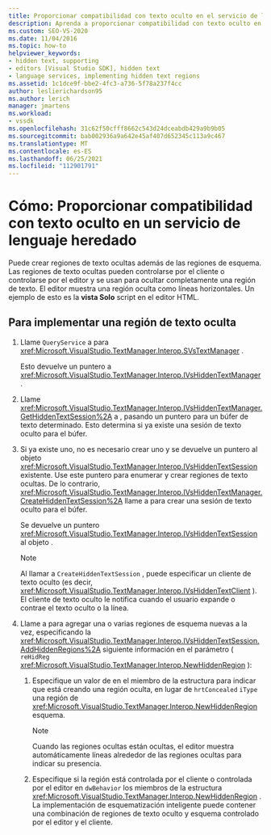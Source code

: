 ```yaml
---
title: Proporcionar compatibilidad con texto oculto en el servicio de lenguaje heredado
description: Aprenda a proporcionar compatibilidad con texto oculto en un servicio de lenguaje heredado mediante la adición de regiones de texto oculto controladas por el editor o controladas por el cliente.
ms.custom: SEO-VS-2020
ms.date: 11/04/2016
ms.topic: how-to
helpviewer_keywords:
- hidden text, supporting
- editors [Visual Studio SDK], hidden text
- language services, implementing hidden text regions
ms.assetid: 1c1dce9f-bbe2-4fc3-a736-5f78a237f4cc
author: leslierichardson95
ms.author: lerich
manager: jmartens
ms.workload:
- vssdk
ms.openlocfilehash: 31c62f50cfff8662c543d24dceabdb429a9b9b05
ms.sourcegitcommit: bab002936a9a642e45af407d652345c113a9c467
ms.translationtype: MT
ms.contentlocale: es-ES
ms.lasthandoff: 06/25/2021
ms.locfileid: "112901791"
---
```

# <a name="how-to-provide-hidden-text-support-in-a-legacy-language-service"></a>Cómo: Proporcionar compatibilidad con texto oculto en un servicio de lenguaje heredado
Puede crear regiones de texto ocultas además de las regiones de esquema. Las regiones de texto ocultas pueden controlarse por el cliente o controlarse por el editor y se usan para ocultar completamente una región de texto. El editor muestra una región oculta como líneas horizontales. Un ejemplo de esto es la **vista Solo** script en el editor HTML.

## <a name="to-implement-a-hidden-text-region"></a>Para implementar una región de texto oculta

1. Llame `QueryService` a para <xref:Microsoft.VisualStudio.TextManager.Interop.SVsTextManager> .

     Esto devuelve un puntero a <xref:Microsoft.VisualStudio.TextManager.Interop.IVsHiddenTextManager> .

2. Llame <xref:Microsoft.VisualStudio.TextManager.Interop.IVsHiddenTextManager.GetHiddenTextSession%2A> a , pasando un puntero para un búfer de texto determinado. Esto determina si ya existe una sesión de texto oculto para el búfer.

3. Si ya existe uno, no es necesario crear uno y se devuelve un puntero al objeto <xref:Microsoft.VisualStudio.TextManager.Interop.IVsHiddenTextSession> existente. Use este puntero para enumerar y crear regiones de texto ocultas. De lo contrario, <xref:Microsoft.VisualStudio.TextManager.Interop.IVsHiddenTextManager.CreateHiddenTextSession%2A> llame a para crear una sesión de texto oculto para el búfer.

     Se devuelve un puntero <xref:Microsoft.VisualStudio.TextManager.Interop.IVsHiddenTextSession> al objeto .

    > [!NOTE]
    > Al llamar a `CreateHiddenTextSession` , puede especificar un cliente de texto oculto (es decir, <xref:Microsoft.VisualStudio.TextManager.Interop.IVsHiddenTextClient> ). El cliente de texto oculto le notifica cuando el usuario expande o contrae el texto oculto o la línea.

4. Llame a para agregar una o varias regiones de esquema nuevas a la vez, especificando la <xref:Microsoft.VisualStudio.TextManager.Interop.IVsHiddenTextSession.AddHiddenRegions%2A> siguiente información en el parámetro ( `reHidReg` <xref:Microsoft.VisualStudio.TextManager.Interop.NewHiddenRegion> ):

    1. Especifique un valor de en el miembro de la estructura para indicar que está creando una región oculta, en lugar de `hrtConcealed` `iType` una región de <xref:Microsoft.VisualStudio.TextManager.Interop.NewHiddenRegion> esquema.

        > [!NOTE]
        > Cuando las regiones ocultas están ocultas, el editor muestra automáticamente líneas alrededor de las regiones ocultas para indicar su presencia.

    2. Especifique si la región está controlada por el cliente o controlada por el editor en `dwBehavior` los miembros de la estructura <xref:Microsoft.VisualStudio.TextManager.Interop.NewHiddenRegion> . La implementación de esquematización inteligente puede contener una combinación de regiones de texto oculto y esquema controlado por el editor y el cliente.
